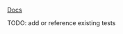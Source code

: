 [Docs](https://docs.amplify.aws/react/build-a-backend/data/set-up-data/)

TODO: add or reference existing tests
